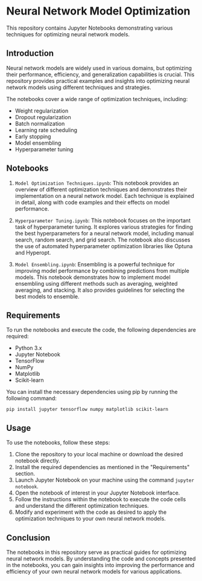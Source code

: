 # Neural Network Model Optimization

This repository contains Jupyter Notebooks demonstrating various techniques for optimizing neural network models.

## Introduction

Neural network models are widely used in various domains, but optimizing their performance, efficiency, and generalization capabilities is crucial. This repository provides practical examples and insights into optimizing neural network models using different techniques and strategies.

The notebooks cover a wide range of optimization techniques, including:

- Weight regularization
- Dropout regularization
- Batch normalization
- Learning rate scheduling
- Early stopping
- Model ensembling
- Hyperparameter tuning

## Notebooks

1. `Model Optimization Techniques.ipynb`: This notebook provides an overview of different optimization techniques and demonstrates their implementation on a neural network model. Each technique is explained in detail, along with code examples and their effects on model performance.

2. `Hyperparameter Tuning.ipynb`: This notebook focuses on the important task of hyperparameter tuning. It explores various strategies for finding the best hyperparameters for a neural network model, including manual search, random search, and grid search. The notebook also discusses the use of automated hyperparameter optimization libraries like Optuna and Hyperopt.

3. `Model Ensembling.ipynb`: Ensembling is a powerful technique for improving model performance by combining predictions from multiple models. This notebook demonstrates how to implement model ensembling using different methods such as averaging, weighted averaging, and stacking. It also provides guidelines for selecting the best models to ensemble.

## Requirements

To run the notebooks and execute the code, the following dependencies are required:

- Python 3.x
- Jupyter Notebook
- TensorFlow
- NumPy
- Matplotlib
- Scikit-learn

You can install the necessary dependencies using pip by running the following command:

```
pip install jupyter tensorflow numpy matplotlib scikit-learn
```

## Usage

To use the notebooks, follow these steps:

1. Clone the repository to your local machine or download the desired notebook directly.
2. Install the required dependencies as mentioned in the "Requirements" section.
3. Launch Jupyter Notebook on your machine using the command `jupyter notebook`.
4. Open the notebook of interest in your Jupyter Notebook interface.
5. Follow the instructions within the notebook to execute the code cells and understand the different optimization techniques.
6. Modify and experiment with the code as desired to apply the optimization techniques to your own neural network models.


## Conclusion

The notebooks in this repository serve as practical guides for optimizing neural network models. By understanding the code and concepts presented in the notebooks, you can gain insights into improving the performance and efficiency of your own neural network models for various applications.
